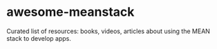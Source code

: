 # awesome-meanstack
Curated list of resources: books, videos, articles about using the MEAN stack to develop apps.
